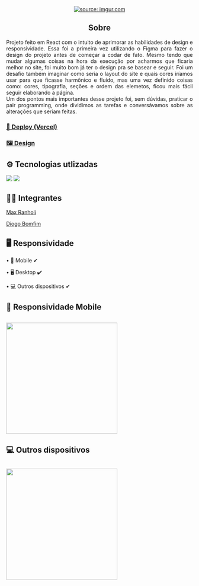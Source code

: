 <div align="center">
  <a href="https://imgur.com/gDvPUQb"><img src="https://i.imgur.com/gDvPUQb.png" title="source: imgur.com" /></a>
</div>
<h2 align="center">Sobre</h2>
<p align="justify">
Projeto feito em React com o intuito de aprimorar as habilidades de design e responsividade. Essa foi a primeira vez utilizando o Figma para fazer o design do projeto antes de começar a codar de fato. Mesmo tendo que mudar algumas coisas na hora da execução por acharmos que ficaria melhor no site, foi muito bom já ter o design pra se basear e seguir. Foi um desafio também imaginar como seria o layout do site e quais cores iríamos usar para que ficasse harmônico e fluído, mas uma vez definido coisas como: cores, tipografia, seções e ordem das elemetos, ficou mais fácil seguir elaborando a página. </br>
Um dos pontos mais importantes desse projeto foi, sem dúvidas, praticar o pair programming, onde dividimos as tarefas e conversávamos sobre as alterações que seriam feitas.
</p>

<h3><a href="https://projeto-predero.vercel.app/" target="blank">🔗 Deploy (Vercel)</a></h3>
<h3><a href="https://www.figma.com/file/w1mAemCnpwHtmUe8MXVmCd/PROJETO-PEDERO?node-id=0%3A1">🖼 Design</a></h3>

<h2>⚙ Tecnologias utlizadas</h2>
<img src="https://img.shields.io/badge/React-20232A?style=for-the-badge&logo=react&logoColor=61DAFB"/>
<img src="https://img.shields.io/badge/styled--components-DB7093?style=for-the-badge&logo=styled-components&logoColor=white"/>

<h2>👨‍💻 Integrantes</h2>
<p><a href="https://github.com/maxranholi">Max Ranholi</a></p>
<p><a href="https://github.com/DiogoB0mfim">Diogo Bomfim</a></p>

<h2>🖥 Responsividade</h2>
<p>• 📱 Mobile ✔</p>
<p>• 🖥 Desktop ✔</p>
<p>• 💻 Outros dispositivos ✔</p>

<h2>📱 Responsividade Mobile<h2>
<img width="300" src="pokedex/src/assets/mobile.gif">

<h2>💻 Outros dispositivos<h2>
<img width="300" src="pokedex/src/assets/desktop.gif">
